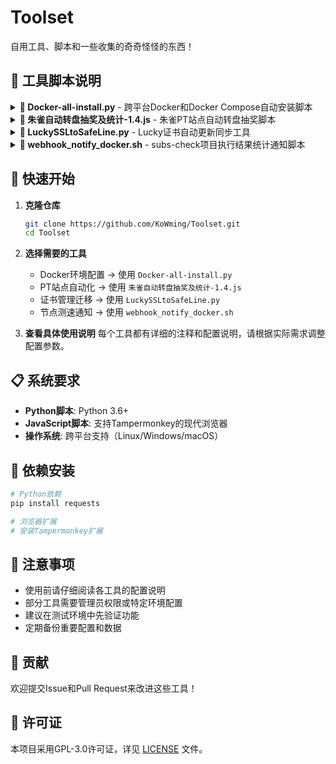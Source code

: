 # Toolset

自用工具、脚本和一些收集的奇奇怪怪的东西！

## 📁 工具脚本说明

<details>
<summary><strong>🐳 Docker-all-install.py</strong> - 跨平台Docker和Docker Compose自动安装脚本</summary>

**功能描述**: 跨平台Docker和Docker Compose自动安装脚本

**主要特性**:
- 支持Linux、Windows、macOS系统
- 自动检测Docker和Docker Compose版本
- 智能安装缺失的组件
- 多语言支持（中文/英文）
- 自动权限检测和配置
- 安装完成后自动启动服务

**使用方法**:
```bash
# 检查并安装Docker
python3 Docker-all-install.py

# 仅检查状态
python3 Docker-all-install.py --status

# 指定语言
python3 Docker-all-install.py --lang en
```

**适用场景**: 新服务器环境配置、Docker环境快速部署、开发环境搭建

</details>

<details>
<summary><strong>🎯 朱雀自动转盘抽奖及统计-1.4.js</strong> - 朱雀PT站点自动转盘抽奖脚本</summary>

**功能描述**: 朱雀PT站点自动转盘抽奖脚本（Tampermonkey用户脚本）

**主要特性**:
- 自动获取CSRF Token和Cookie
- 智能抽奖策略和进度显示
- 抽奖结果统计和分析
- 一键出售道具功能
- 自动回收和上传量管理
- 可配置的出售预设

**使用方法**:
1. 安装Tampermonkey浏览器扩展
2. 导入此脚本到Tampermonkey
3. 访问朱雀PT站点即可使用

**功能模块**:
- 自动抽奖控制
- 奖品价值统计
- 一键出售设置
- 上传量管理
- 收益分析报告

**适用场景**: 朱雀PT站点用户、自动化抽奖、道具管理

</details>

<details>
<summary><strong>🔐 LuckySSLtoSafeLine.py</strong> - Lucky证书自动更新同步工具</summary>

**功能描述**: Lucky证书自动更新同步工具，将Lucky申请的SSL证书自动同步到雷池中进行更新

**主要特性**:
- 监控Lucky证书更新状态，证书变化后触发脚本
- 自动读取Lucky生成的证书文件（.crt和.key）
- 通过雷池API自动更新证书
- 智能域名匹配和证书文件查找
- 多平台消息推送通知
- 完整的操作日志记录
- 支持重试机制和错误处理

**支持的消息推送渠道**:
- 企业微信机器人
- Server酱
- 钉钉机器人
- 飞书机器人
- 企业微信应用
- 自定义Webhook

**使用方法**:

1. **配置Lucky证书映射**
   - 在Lucky SSL/TLS证书中打开编辑证书
   - 启用证书映射功能
   - 自定义映射路径：`/data/lucky/*证书名*`
   - 证书变化后触发脚本：`python3 /data/lucky/*证书名*/LuckySSLtoSafeLine.py`

2. **配置脚本参数**
   - 在脚本内设置雷池API地址：`API_BASE_URL`
   - 配置雷池API Token：`API_TOKEN`
   - 设置消息推送渠道配置（WebHook、企业微信、钉钉等）

3. **上传脚本文件**
   - 使用Lucky的FileBrowser或其他工具
   - 将脚本上传到自定义映射路径：`/data/lucky/*证书名*/`

4. **自动触发执行**
   - 配置完成后，证书有变化会自动触发脚本执行
   - 脚本自动读取证书文件并同步到雷池

**配置示例**:
```bash
# 脚本路径示例
/data/lucky/example.com/LuckySSLtoSafeLine.py

# 测试触发命令示例
python3 /data/lucky/example.com/LuckySSLtoSafeLine.py
```

**配置说明**:
- 需要在脚本内配置雷池管理端API地址和Token
- 支持多种消息推送渠道配置（企业微信、钉钉、飞书等）
- 证书映射路径格式：`/data/lucky/*证书名*`
- 支持多种证书类型和域名模式
- 脚本会自动在映射路径中查找证书文件（.crt和.key）

**适用场景**: Lucky证书自动化管理、SSL证书自动更新、雷池证书同步、运维自动化

**工作流程**:
1. Lucky申请/更新SSL证书
2. 证书文件保存到映射路径
3. Lucky自动触发脚本执行
4. 脚本读取证书文件并上传到雷池
5. 发送操作结果通知

**官方文档**: [Lucky SSL模块文档](https://lucky666.cn/docs/modules/ssl)

</details>

<details>
<summary><strong>📡 webhook_notify_docker.sh</strong> - subs-check项目执行结果统计通知脚本</summary>

**功能描述**: subs-check项目执行结果统计通知脚本，用于Docker环境下的节点测速完成后的WebHook通知推送

**主要特性**:
- 自动解析subs-check执行日志和统计信息
- 智能提取节点数量、去重数量、成功节点数等关键数据
- 自动计算订阅链接数量（本地+远程）
- 支持流量消耗统计（GB单位）
- 兼容Alpine Linux环境，使用wget发送请求
- 卡片风格的通知内容，信息清晰易读

**统计信息包含**:
- 订阅链接数量统计
- 获取节点数量（去重前）
- 去重后节点数量
- 成功节点数量
- 测试总消耗流量
- 测速完成时间

**使用方法**:

1. **配置WebHook地址**
   - 在脚本中修改 `NOTIFY_HOST` 变量
   - 设置为您的自定义WebHook通知地址

2. **部署到subs-check项目**
   - 将脚本放到Docker项目的config目录下
   - 路径：`./config/webhook_notify_docker.sh`

3. **配置回调脚本**
   - 打开项目配置文件界面
   - 修改 `callback-script: "/app/config/webhook_notify_docker.sh"`

4. **自动执行**
   - 项目运行完成后自动触发脚本
   - 推送统计详细信息到自定义WebHook

**配置示例**:
```bash
# 脚本中的WebHook配置
NOTIFY_HOST="http://your-server:port/api/webhook?key=your_key"

# 配置文件中的回调设置
callback-script: "/app/config/webhook_notify_docker.sh"
```

**环境变量支持**:
- `SUCCESS_COUNT`: 成功节点数量
- `NODES_TOTAL`: 获取节点数量
- `NODES_DEDUP`: 去重后节点数量
- `TOTAL_TRAFFIC_GB`: 测试总消耗流量
- `SUBS_COUNT_OVERRIDE`: 订阅链接数量覆盖值

**适用场景**: subs-check项目Docker部署、节点测速结果通知

**相关项目**: [subs-check](https://github.com/beck-8/subs-check)

</details>

## 🚀 快速开始

1. **克隆仓库**
   ```bash
   git clone https://github.com/KoWming/Toolset.git
   cd Toolset
   ```

2. **选择需要的工具**
   - Docker环境配置 → 使用 `Docker-all-install.py`
   - PT站点自动化 → 使用 `朱雀自动转盘抽奖及统计-1.4.js`
   - 证书管理迁移 → 使用 `LuckySSLtoSafeLine.py`
   - 节点测速通知 → 使用 `webhook_notify_docker.sh`

3. **查看具体使用说明**
   每个工具都有详细的注释和配置说明，请根据实际需求调整配置参数。

## 📋 系统要求

- **Python脚本**: Python 3.6+
- **JavaScript脚本**: 支持Tampermonkey的现代浏览器
- **操作系统**: 跨平台支持（Linux/Windows/macOS）

## 🔧 依赖安装

```bash
# Python依赖
pip install requests

# 浏览器扩展
# 安装Tampermonkey扩展
```

## 📝 注意事项

- 使用前请仔细阅读各工具的配置说明
- 部分工具需要管理员权限或特定环境配置
- 建议在测试环境中先验证功能
- 定期备份重要配置和数据

## 🤝 贡献

欢迎提交Issue和Pull Request来改进这些工具！

## 📄 许可证

本项目采用GPL-3.0许可证，详见 [LICENSE](LICENSE) 文件。
